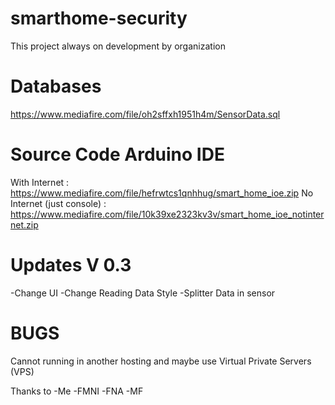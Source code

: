 # smarthome-security
This project always on development by organization

# Databases
https://www.mediafire.com/file/oh2sffxh1951h4m/SensorData.sql

# Source Code Arduino IDE
With Internet :  https://www.mediafire.com/file/hefrwtcs1qnhhug/smart_home_ioe.zip
No Internet (just console) : https://www.mediafire.com/file/10k39xe2323kv3v/smart_home_ioe_notinternet.zip

# Updates V 0.3
-Change UI
-Change Reading Data Style
-Splitter Data in sensor

# BUGS
Cannot running in another hosting and maybe use Virtual Private Servers (VPS)

Thanks to
-Me
-FMNI
-FNA
-MF
